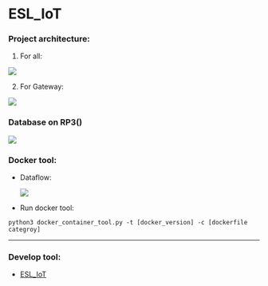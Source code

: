 # **ESL_IoT**

### Project architecture:
1. For all:

![](https://i.imgur.com/CsTCXvV.png)

2. For Gateway:

![](https://i.imgur.com/qyPe8qW.png)

### Database on RP3()
![](https://i.imgur.com/Ip3f67w.jpg)

### Docker tool:

* Dataflow:
  
    ![](https://i.imgur.com/rCPGeUX.jpg)

* Run docker tool:

```
python3 docker_container_tool.py -t [docker_version] -c [dockerfile categroy]
```

-----------------------------------------------------------------------

### Develop tool:
* [ESL_IoT](https://trello.com/b/Yt9BSo6I)
